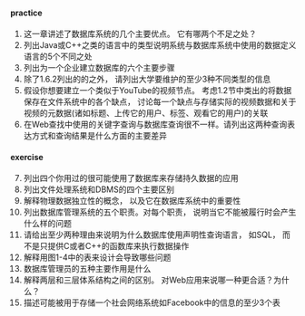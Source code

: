 #### practice
1. 这一章讲述了数据库系统的几个主要优点。 它有哪两个不足之处？
2. 列出Java或C++之类的语言中的类型说明系统与数据库系统中使用的数据定义语言的5个不同之处
3. 列出为一个企业建立数据库的六个主要步骤
4. 除了1.6.2列出的的之外， 请列出大学要维护的至少3种不同类型的信息
5. 假设你想要建立一个类似于YouTube的视频节点。 考虑1.2节中类出的将数据保存在文件系统中的各个缺点， 讨论每一个缺点与存储实际的视频数据和关于视频的元数据(诸如标题、上传它的用户、标签、观看它的用户)的关联
6. 在Web查找中使用的关键字查询与数据库查询很不一样。请列出这两种查询表达方式和查询结果是什么方面的主要差异

#### exercise
7. 列出四个你用过的很可能使用了数据库来存储持久数据的应用
8. 列出文件处理系统和DBMS的四个主要区别
9. 解释物理数据独立性的概念， 以及它在数据库系统中的重要性
10. 列出数据库管理系统的五个职责。对每个职责， 说明当它不能被履行时会产生什么样的问题
11. 请给出至少两种理由来说明为什么数据库使用声明性查询语言， 如SQL， 而不是只提供C或者C++的函数库来执行数据操作
12. 解释用图1-4中的表来设计会导致哪些问题
13. 数据库管理员的五种主要作用是什么
14. 解释两层和三层体系结构之间的区别。 对Web应用来说哪一种更合适？为什么？
15. 描述可能被用于存储一个社会网络系统如Facebook中的信息的至少3个表